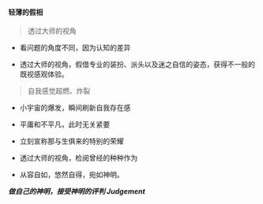 
#### 轻薄的假相
>
> 透过大师的视角
>
- 看问题的角度不同，因为认知的差异

- 透过大师的视角，假借专业的装扮、派头以及迷之自信的姿态，获得不一般的既视感观体验。

> 自我感觉超燃、炸裂
>
- 小宇宙的爆发，瞬间刷新自我存在感

- 平庸和不平凡，此时无关紧要

- 立刻宣称那与生俱来的特别的荣耀

- 透过大师的视角，检阅曾经的种种作为

- 从容自如，悠然自得，宛如神明。

***做自己的神明，接受神明的评判 Judgement***

